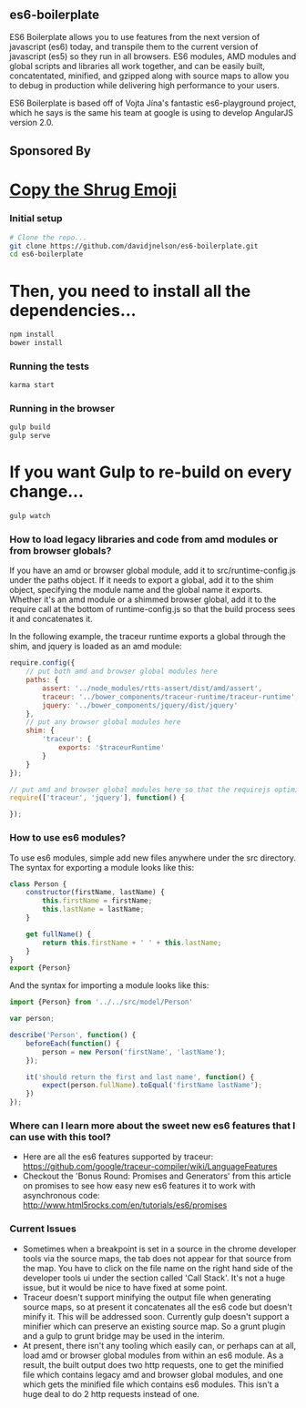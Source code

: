 ## es6-boilerplate

ES6 Boilerplate allows you to use features from the next version of javascript (es6) today, and transpile them to the
current version of javascript (es5) so they run in all browsers.  ES6 modules, AMD modules and global scripts
and libraries all work together, and can be easily built, concatentated, minified, and gzipped along with source
maps to allow you to debug in production while delivering high performance to your users.

ES6 Boilerplate is based off of Vojta Jína's fantastic es6-playground project, which he says is the same his team
at google is using to develop AngularJS version 2.0.

Sponsored By
------------

[Copy the Shrug Emoji](https://copyshrugemoji.com)
==================================================

### Initial setup

```bash
# Clone the repo...
git clone https://github.com/davidjnelson/es6-boilerplate.git
cd es6-boilerplate
```

# Then, you need to install all the dependencies...
```bash
npm install
bower install
```

### Running the tests
```bash
karma start
```

### Running in the browser
```bash
gulp build
gulp serve
```

# If you want Gulp to re-build on every change...
```bash
gulp watch
```

### How to load legacy libraries and code from amd modules or from browser globals?
If you have an amd or browser global module, add it to src/runtime-config.js under the paths object.  If it needs to
export a global, add it to the shim object, specifying the module name and the global name it exports.  Whether it's
an amd module or a shimmed browser global, add it to the require call at the bottom of runtime-config.js so that
the build process sees it and concatenates it.

In the following example, the traceur runtime exports a global through the shim, and jquery is loaded as an amd module:
```js
require.config({
    // put both amd and browser global modules here
    paths: {
        assert: '../node_modules/rtts-assert/dist/amd/assert',
        traceur: '../bower_components/traceur-runtime/traceur-runtime',
        jquery: '../bower_components/jquery/dist/jquery'
    },
    // put any browser global modules here
    shim: {
        'traceur': {
            exports: '$traceurRuntime'
        }
    }
});

// put amd and browser global modules here so that the requirejs optimizer knows to concatenate them
require(['traceur', 'jquery'], function() {

});
```

### How to use es6 modules?
To use es6 modules, simple add new files anywhere under the src directory.  The syntax for exporting a module looks like this:

```js
class Person {
    constructor(firstName, lastName) {
        this.firstName = firstName;
        this.lastName = lastName;
    }

    get fullName() {
        return this.firstName + ' ' + this.lastName;
    }
}
export {Person}
```

And the syntax for importing a module looks like this:

```js
import {Person} from '../../src/model/Person'

var person;

describe('Person', function() {
    beforeEach(function() {
        person = new Person('firstName', 'lastName');
    });

    it('should return the first and last name', function() {
        expect(person.fullName).toEqual('firstName lastName');
    })
});
```

### Where can I learn more about the sweet new es6 features that I can use with this tool?
- Here are all the es6 features supported by traceur: https://github.com/google/traceur-compiler/wiki/LanguageFeatures
- Checkout the 'Bonus Round: Promises and Generators' from this article on promises to see how easy new es6 features
it to work with asynchronous code: http://www.html5rocks.com/en/tutorials/es6/promises


### Current Issues

- Sometimes when a breakpoint is set in a source in the chrome developer tools via the source maps, the tab
does not appear for that source from the map.  You have to click on the file name on the right hand side of the
developer tools ui under the section called 'Call Stack'.  It's not a huge issue, but it would be nice to have fixed
at some point.
- Traceur doesn't support minifying the output file when generating source maps, so at present it concatenates all
the es6 code but doesn't minify it.  This will be addressed soon.  Currently gulp doesn't support a minifier which
can preserve an existing source map.  So a grunt plugin and a gulp to grunt bridge may be used in the interim.
- At present, there isn't any tooling which easily can, or perhaps can at all, load amd or browser global modules
from within an es6 module.  As a result, the built output does two http requests, one to get the minified file which
contains legacy amd and browser global modules, and one which gets the minified file which contains es6 modules.  This
isn't a huge deal to do 2 http requests instead of one.

